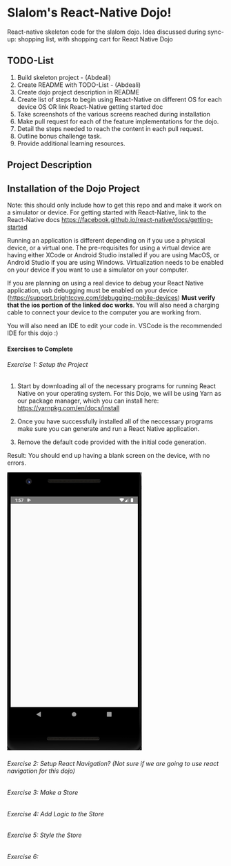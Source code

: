 # Slalom's React-Native Dojo!
React-native skeleton code for the slalom dojo. Idea discussed during sync-up: shopping list, with shopping cart for React Native Dojo

## TODO-List

1. Build skeleton project - (Abdeali)
2. Create README with TODO-List - (Abdeali)
3. Create dojo project description in README
4. Create list of steps to begin using React-Native on different OS for each device OS OR link React-Native getting started doc
5. Take screenshots of the various screens reached during installation
6. Make pull request for each of the feature implementations for the dojo.
7. Detail the steps needed to reach the content in each pull request.
8. Outline bonus challenge task.
9. Provide additional learning resources.

## Project Description

## Installation of the Dojo Project

Note: this should only include how to get this repo and and make it work on a simulator or device. For getting started with React-Native, link to the React-Native docs https://facebook.github.io/react-native/docs/getting-started

Running an application is different depending on if you use a physical device, or a virtual one. The pre-requisites for using a virtual device are having either XCode or Android Studio installed if you are using MacOS, or Android Studio if you are using Windows. Virtualization needs to be enabled on your device if you want to use a simulator on your computer.

If you are planning on using a real device to debug your React Native application, usb debugging must be enabled on your device (https://support.brightcove.com/debugging-mobile-devices) **Must verify that the ios portion of the linked doc works**. You will also need a charging cable to connect your device to the computer you are working from.

You will also need an IDE to edit your code in. VSCode is the recommended IDE for this dojo :) 

#### Exercises to Complete

###### Exercise 1: Setup the Project

1. Start by downloading all of the necessary programs for running React Native on your operating system. For this Dojo, we will be using Yarn as our package manager, which you can install here: https://yarnpkg.com/en/docs/install

2. Once you have successfully installed all of the neccessary programs make sure you can generate and run a React Native application.

3. Remove the default code provided with the initial code generation.

Result: You should end up having a blank screen on the device, with no errors.

![Screenshot of blank result screen](docs/images/blank_screen.png)

###### Exercise 2: Setup React Navigation? (Not sure if we are going to use react navigation for this dojo)

###### Exercise 3: Make a Store

###### Exercise 4: Add Logic to the Store

###### Exercise 5: Style the Store

###### Exercise 6: 

